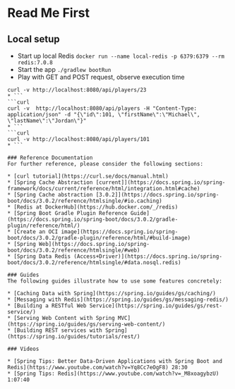 # Read Me First

## Local setup

* Start up local Redis `docker run --name local-redis -p 6379:6379 --rm redis:7.0.8`
* Start the app `./gradlew bootRun`
* Play with GET and POST request, observe execution time
```curl
curl -v http://localhost:8080/api/players/23
* ```
```curl
curl -v  http://localhost:8080/api/players -H "Content-Type: application/json" -d "{\"id\":101, \"firstName\":\"Michael\", \"lastName\":\"Jordan\"}"
* ```
```curl
curl -v http://localhost:8080/api/players/101
* ```

### Reference Documentation
For further reference, please consider the following sections:

* [curl tutorial](https://curl.se/docs/manual.html)
* [Spring Cache Abstraction [current]](https://docs.spring.io/spring-framework/docs/current/reference/html/integration.html#cache)
* [Spring Cache abstraction [3.0.2]](https://docs.spring.io/spring-boot/docs/3.0.2/reference/htmlsingle/#io.caching)
* [Redis at DockerHub](https://hub.docker.com/_/redis)
* [Spring Boot Gradle Plugin Reference Guide](https://docs.spring.io/spring-boot/docs/3.0.2/gradle-plugin/reference/html/)
* [Create an OCI image](https://docs.spring.io/spring-boot/docs/3.0.2/gradle-plugin/reference/html/#build-image)
* [Spring Web](https://docs.spring.io/spring-boot/docs/3.0.2/reference/htmlsingle/#web)
* [Spring Data Redis (Access+Driver)](https://docs.spring.io/spring-boot/docs/3.0.2/reference/htmlsingle/#data.nosql.redis)

### Guides
The following guides illustrate how to use some features concretely:

* [Caching Data with Spring](https://spring.io/guides/gs/caching/)
* [Messaging with Redis](https://spring.io/guides/gs/messaging-redis/)
* [Building a RESTful Web Service](https://spring.io/guides/gs/rest-service/)
* [Serving Web Content with Spring MVC](https://spring.io/guides/gs/serving-web-content/)
* [Building REST services with Spring](https://spring.io/guides/tutorials/rest/)

### Videos

* [Spring Tips: Better Data-Driven Applications with Spring Boot and Redis](https://www.youtube.com/watch?v=Yq8Cc7eOgF8) 28:30
* [Spring Tips: Redis](https://www.youtube.com/watch?v=_M8xoagybzU) 1:07:40
